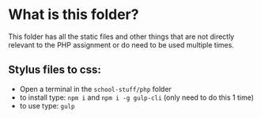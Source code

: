 # What is this folder?
This folder has all the static files and other things that are not directly relevant to the PHP assignment or do need to be used multiple times.

## Stylus files to css:
- Open a terminal in the `school-stuff/php` folder
- to install type: `npm i` and `npm i -g gulp-cli` (only need to do this 1 time)
- to use type: `gulp`
